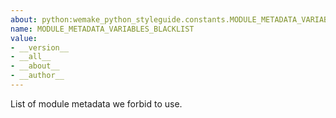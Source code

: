 ```yaml
---
about: python:wemake_python_styleguide.constants.MODULE_METADATA_VARIABLES_BLACKLIST
name: MODULE_METADATA_VARIABLES_BLACKLIST
value:
- __version__
- __all__
- __about__
- __author__
---
```


List of module metadata we forbid to use.
